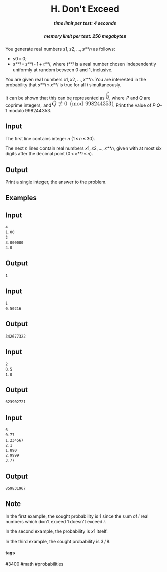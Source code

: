 <h1 style='text-align: center;'> H. Don't Exceed</h1>

<h5 style='text-align: center;'>time limit per test: 4 seconds</h5>
<h5 style='text-align: center;'>memory limit per test: 256 megabytes</h5>

You generate real numbers *s*1, *s*2, ..., *s**n* as follows: 

* *s*0 = 0;
* *s**i* = *s**i* - 1 + *t**i*, where *t**i* is a real number chosen independently uniformly at random between 0 and 1, inclusive.

You are given real numbers *x*1, *x*2, ..., *x**n*. You are interested in the probability that *s**i* ≤ *x**i* is true for all *i* simultaneously.

It can be shown that this can be represented as ![](images/b795551c4ba5b501281e7063ac11feb87c7f234f.png), where *P* and *Q* are coprime integers, and ![](images/06b2d2761bfb42e45841d5e19be707daeed570d8.png). Print the value of *P*·*Q*- 1 modulo 998244353.

## Input

The first line contains integer *n* (1 ≤ *n* ≤ 30).

The next *n* lines contain real numbers *x*1, *x*2, ..., *x**n*, given with at most six digits after the decimal point (0 < *x**i* ≤ *n*).

## Output

Print a single integer, the answer to the problem.

## Examples

## Input


```
4  
1.00  
2  
3.000000  
4.0  

```
## Output


```
1  

```
## Input


```
1  
0.50216  

```
## Output


```
342677322  

```
## Input


```
2  
0.5  
1.0  

```
## Output


```
623902721  

```
## Input


```
6  
0.77  
1.234567  
2.1  
1.890  
2.9999  
3.77  

```
## Output


```
859831967  

```
## Note

In the first example, the sought probability is 1 since the sum of *i* real numbers which don't exceed 1 doesn't exceed *i*.

In the second example, the probability is *x*1 itself.

In the third example, the sought probability is 3 / 8.



#### tags 

#3400 #math #probabilities 